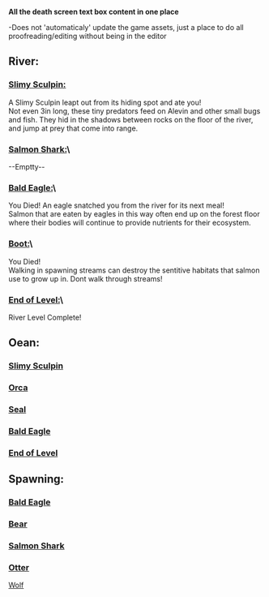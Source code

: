 **All the death screen text box content in one place**

-Does not 'automaticaly' update the game assets, just a place to do all proofreading/editing without being in the editor

## River:

### <ins>Slimy Sculpin:</ins>

A Slimy Sculpin leapt out from its hiding spot and ate you!\
Not even 3in long, these tiny predators feed on Alevin and other small bugs and fish. They hid in the shadows between rocks on the floor of the river, and jump at prey that come into range.

### <ins>Salmon Shark:</ins>\
--Emptty--

### <ins>Bald Eagle:</ins>\
You Died! An eagle snatched you from the river for its next meal!\
Salmon that are eaten by eagles in this way often end up on the forest floor
where their bodies will continue to provide nutrients for their ecosystem.

### <ins>Boot:</ins>\
You Died!\
Walking in spawning streams can destroy the sentitive habitats that salmon use to grow up in.
Dont walk through streams!

### <ins>End of Level:</ins>\
River Level Complete!

## **Oean:**

### <ins>Slimy Sculpin</ins>

### <ins>Orca</ins>

### <ins>Seal</ins>

### <ins>Bald Eagle</ins>

### <ins>End of Level</ins>

## **Spawning:**

### <ins>Bald Eagle</ins>

### <ins>Bear</ins>

### <ins>Salmon Shark</ins>

### <ins>Otter</ins>

<ins>Wolf</ins>
